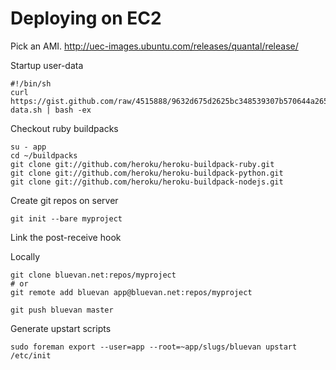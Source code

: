 # Deploying on EC2

Pick an AMI. http://uec-images.ubuntu.com/releases/quantal/release/

Startup user-data

    #!/bin/sh
    curl https://gist.github.com/raw/4515888/9632d675d2625bc348539307b570644a2654af76/user-data.sh | bash -ex

Checkout ruby buildpacks

    su - app
    cd ~/buildpacks
    git clone git://github.com/heroku/heroku-buildpack-ruby.git
    git clone git://github.com/heroku/heroku-buildpack-python.git
    git clone git://github.com/heroku/heroku-buildpack-nodejs.git

Create git repos on server

    git init --bare myproject

Link the post-receive hook

Locally

    git clone bluevan.net:repos/myproject
    # or
    git remote add bluevan app@bluevan.net:repos/myproject

    git push bluevan master

Generate upstart scripts

    sudo foreman export --user=app --root=~app/slugs/bluevan upstart /etc/init